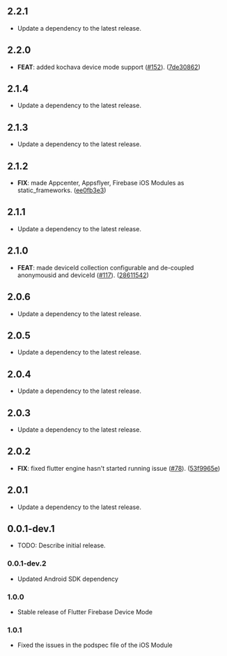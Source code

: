 ## 2.2.1

 - Update a dependency to the latest release.

## 2.2.0

 - **FEAT**: added kochava device mode support ([#152](https://github.com/rudderlabs/rudder-sdk-flutter/issues/152)). ([7de30862](https://github.com/rudderlabs/rudder-sdk-flutter/commit/7de3086291a0355a474aa81b5be91906dd00bb70))

## 2.1.4

 - Update a dependency to the latest release.

## 2.1.3

 - Update a dependency to the latest release.

## 2.1.2

 - **FIX**: made Appcenter, Appsflyer, Firebase iOS Modules as static_frameworks. ([ee0fb3e3](https://github.com/rudderlabs/rudder-sdk-flutter/commit/ee0fb3e367528c732ffc01f339984ec15ae92a5e))

## 2.1.1

 - Update a dependency to the latest release.

## 2.1.0

 - **FEAT**: made deviceId collection configurable and de-coupled anonymousid and deviceId ([#117](https://github.com/rudderlabs/rudder-sdk-flutter/issues/117)). ([28611542](https://github.com/rudderlabs/rudder-sdk-flutter/commit/28611542be971ddd389b011c77a3b5d82b6d7fff))

## 2.0.6

 - Update a dependency to the latest release.

## 2.0.5

 - Update a dependency to the latest release.

## 2.0.4

 - Update a dependency to the latest release.

## 2.0.3

 - Update a dependency to the latest release.

## 2.0.2

 - **FIX**: fixed flutter engine hasn't started running issue ([#78](https://github.com/rudderlabs/rudder-sdk-flutter/issues/78)). ([53f9965e](https://github.com/rudderlabs/rudder-sdk-flutter/commit/53f9965e63c0ec36e3b298956c1df1a231f5a2e0))

## 2.0.1

 - Update a dependency to the latest release.

## 0.0.1-dev.1

* TODO: Describe initial release.

### 0.0.1-dev.2

* Updated Android SDK dependency

### 1.0.0

* Stable release of Flutter Firebase Device Mode

### 1.0.1

* Fixed the issues in the podspec file of the iOS Module